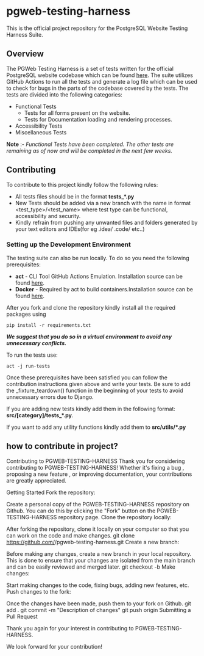 # pgweb-testing-harness
This is the official project repository for the PostgreSQL Website Testing Harness Suite.

## Overview

The PGWeb Testing Harness is a set of tests written for the official PostgreSQL website codebase which can be found [here](https://git.postgresql.org/gitweb/?p=pgweb.git;a=summary).
The suite utilizes GitHub Actions to run all the tests and generate a log file which can be used to check for bugs in the parts of the codebase covered by the tests.
The tests are divided into the following categories:

- Functional Tests
  - Tests for all forms present on the website.
  - Tests for Documentation loading and rendering processes.
- Accessibility Tests
- Miscellaneous Tests

**Note** :- _Functional Tests have been completed. The other tests are remaining as of now and will be completed in the next few weeks._

## Contributing
To contribute to this project kindly follow the following rules:
- All tests files should be in the format **tests_*.py**
- New Tests should be added via a new branch with the name in format <test_type>/<test_name> where test type can be functional, accessibility and security.
- Kindly refrain from pushing any unwanted files and folders generated by your text editors and IDEs(for eg .idea/ .code/ etc..)

### Setting up the Development Environment

The testing suite can also be run locally. To do so you need the following prerequisites:
- **act** - CLI Tool GitHub Actions Emulation. Installation source can be found [here](https://github.com/nektos/act).
- **Docker** - Required by act to build containers.Installation source can be found [here](https://docs.docker.com/engine/install/).

After you fork and clone the repository kindly install all the required packages using

`pip install -r requirements.txt`

**_We suggest that you do so in a virtual environment to avoid any unnecessary conflicts._**

To run the tests use:

`act -j run-tests`

Once these prerequisites have been satisfied you can follow the contribution instructions given above and write your tests. Be sure to add the  _fixture_teardown() function in the beginning of your tests to avoid unnecessary errors due to Django.

If you are adding new tests kindly add them in the following format: **src/[category]/tests_*.py**.

If you want to add any utility functions kindly add them to **src/utils/*.py**
##  how to contribute in project?
Contributing to PGWEB-TESTING-HARNESS
Thank you for considering contributing to PGWEB-TESTING-HARNESS!
Whether it's fixing a bug , proposing a new feature , or improving documentation, your contributions are greatly appreciated.

Getting Started
Fork the repository:

Create a personal copy of the PGWEB-TESTING-HARNESS repository on Github.
You can do this by clicking the "Fork" button on the PGWEB-TESTING-HARNESS repository page.
Clone the repository locally:

After forking the repository, clone it locally on your computer so that you can work on the code and make changes.
git clone https://github.com/<YOUR-USERNAME>/pgweb-testing-harness.git
Create a new branch:

Before making any changes, create a new branch in your local repository.
This is done to ensure that your changes are isolated from the main branch and can be easily reviewed and merged later.
git checkout -b <branch-name>
Make changes:

Start making changes to the code, fixing bugs, adding new features, etc.
Push changes to the fork:

Once the changes have been made, push them to your fork on Github.
git add .
git commit -m "Description of changes"
git push origin <branch-name>
Submitting a Pull Request

Thank you again for your interest in contributing to PGWEB-TESTING-HARNESS.

We look forward for your contribution!


